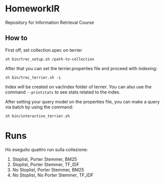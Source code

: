 # HomeworkIR
Repository for Information Retrieval Course 

## How to

First off, set collection.spec on terrier

`sh bin/trec_setup.sh /path-to-collection`

After that you can set the terrier.properties file and proceed with indexing:

`sh bin/trec_terrier.sh -i`

Index will be created on var/index folder of terrier. 
You can also use the command `--printstats` to see stats related to the index.

After setting your query model on the properties file, you can make a query via batch by using the command:

`sh bin/interactive_terrier.sh`


# Runs
Ho eseguito quattro run sulla collezione:

1. Stoplist, Porter Stemmer, BM25
2. Stoplist, Porter Stemmer, TF_IDF
3. No Stoplist, Porter Stemmer, BM25
4. No Stoplist, No Porter Stemmer, TF_IDF